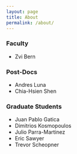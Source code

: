```yaml
---
layout: page
title: About
permalink: /about/
---
```


### Faculty ###

- Zvi Bern

### Post-Docs ###

- Andres Luna
- Chia-Hsien Shen

### Graduate Students ###

- Juan Pablo Gatica
- Dimitrios Kosmopoulos
- Julio Parra-Martinez
- Eric Sawyer
- Trevor Scheopner

